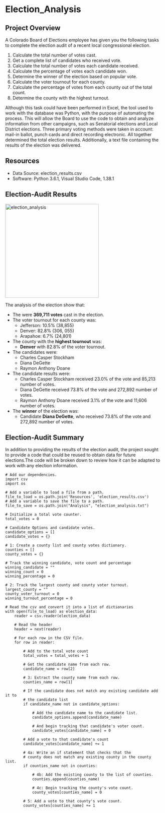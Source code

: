# Election_Analysis

## Project Overview
A Colorado Board of Elections employee has given you the following tasks to complete the election audit of a recent local congressional election.

1. Calculate the total number of votes cast.
2. Get a complete list of candidates who received vote.
3. Calculate the total number of votes each candidate received.
4. Calculate the percentage of votes each candidate won.
5. Determine the winner of the election based on popular vote. 
6. Calculate the voter tournout for each county.
7. Calculate the percentage of votes from each county out of the total count.
8. Determine the county with the highest turnout.

Although this task could have been performed in Excel, the tool used to work with the database was Python, with the purpose of automating the process. This will allow the Board to use the code to obtain and analyze information from other campaigns, such as Senatorial elections and Local District elections. Three primary voting methods were taken in account: mail-in ballot, punch cards and direct recording electronic. All together determined the total election results. Additionally, a text file containing the results of the election was delivered.

## Resources 
- Data Source: election_results.csv
- Software: Python 3.6.1, Visual Studio Code, 1.38.1

## Election-Audit Results
<img width="298" alt="election_analysis" src="https://user-images.githubusercontent.com/107893200/180316245-df9c6764-ad58-4cf4-8f07-abea94bef6f2.png">

The analysis of the election show that:
- The were **369,711 votes** cast in the election.
- The voter tournout for each county was:
  - Jefferson: 10.5% (38,855)
  - Denver: 82.8% (306, 055)
  - Arapahoe: 6.7% (24,801)
- The county with the **highest tournout** was:
  - **Denver** with 82.8% of the voter tournout.
- The candidates were:
  - Charles Casper Stockham
  - Diana DeGette
  - Raymon Anthony Doane
- The candidate results were:
  - Charles Casper Stockham received 23.0% of the vote and 85,213 number of votes.
  - Diana DeGette received 73.8% of the vote and 272,892 number of votes.
  - Raymon Anthony Doane received 3.1% of the vote and 11,606 number of votes.
- The **winner** of the election was:
  - Candidate **Diana DeGette**, who received 73.8% of the vote and 272,892 number of votes.

## Election-Audit Summary
In addition to providing the results of the election audit, the project sought to provide a code that could be reused to obtain data for future elections.The code will be broken down to review how it can be adapted to work with any election information.

```
# Add our dependencies.
import csv
import os

# Add a variable to load a file from a path.
file_to_load = os.path.join('Resources', 'election_results.csv')
# Add a variable to save the file to a path.
file_to_save = os.path.join("Analysis", "election_analysis.txt")

# Initialize a total vote counter.
total_votes = 0

# Candidate Options and candidate votes.
candidate_options = []
candidate_votes = {}

# 1: Create a county list and county votes dictionary.
counties = []
county_votes = {}

# Track the winning candidate, vote count and percentage
winning_candidate = ""
winning_count = 0
winning_percentage = 0

# 2: Track the largest county and county voter turnout.
largest_county = ""
county_voter_turnout = 0
winning_turnout_percentage = 0

# Read the csv and convert it into a list of dictionaries
with open(file_to_load) as election_data:
    reader = csv.reader(election_data)

    # Read the header
    header = next(reader)

    # For each row in the CSV file.
    for row in reader:

        # Add to the total vote count
        total_votes = total_votes + 1

        # Get the candidate name from each row.
        candidate_name = row[2]

        # 3: Extract the county name from each row.
        counties_name = row[1]

        # If the candidate does not match any existing candidate add it to
        # the candidate list
        if candidate_name not in candidate_options:

            # Add the candidate name to the candidate list.
            candidate_options.append(candidate_name)

            # And begin tracking that candidate's voter count.
            candidate_votes[candidate_name] = 0

        # Add a vote to that candidate's count
        candidate_votes[candidate_name] += 1

        # 4a: Write an if statement that checks that the
        # county does not match any existing county in the county list.
        if counties_name not in counties:

            # 4b: Add the existing county to the list of counties.
            counties.append(counties_name)

            # 4c: Begin tracking the county's vote count.
            county_votes[counties_name] = 0

        # 5: Add a vote to that county's vote count.
        county_votes[counties_name] += 1
 ```

